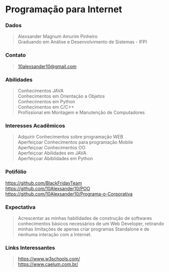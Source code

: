 # Programação para Internet

### Dados
>Alexsander Magnum Amurim Pinheiro<br/>
>Graduando em Análise e Desenvolvimento de Sistemas - IFPI <br/>

### Contato 
> 10alexsander10@gmail.com 

### Abilidades
>Conhecimentos JAVA <br/>
>Conhecimentos em Orientação a Objetos <br/>
>Conhecimentos em Python <br/>
>Conhecimentos em C/C++ <br/>
>Profissional em Montagem e Manutenção de Computadores <br/>

### Interesses Acadêmicos
>Adquirir Conhecimentos sobre programação WEB <br/>
>Aperfeiçoar Conhecimentos para programação Mobile <br/>
>Aperfeiçoar Conhecimentos OO <br/>
>Aperfeiçoar Abilidades em JAVA <br/>
>Aperfeiçoar Abiblidades em Python <br/>

### Potifólio
https://github.com/BlackFridayTeam <br/>
https://github.com/10Alexsander10/POO <br/>
https://github.com/10Alexsander10/Programa-o-Corporativa <br/>

### Expectativa
> Acrescentar as minhas habilidades de construção de softwares conhecimentos básicos necessários de um Web Developer, retirando minhas limitações de apenas criar programas Standalone e de nenhuma interação com a Internet.

### Links Interessantes
>https://www.w3schools.com/ <br/>
https://www.caelum.com.br/

 


